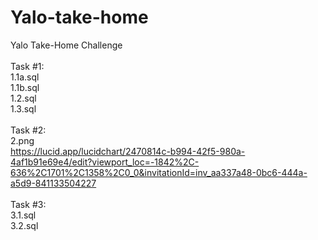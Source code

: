 # Yalo-take-home
Yalo Take-Home Challenge<br>
<br>
Task #1:<br>
1.1a.sql<br>
1.1b.sql<br>
1.2.sql<br>
1.3.sql<br>
<br>
Task #2:<br>
2.png<br>
https://lucid.app/lucidchart/2470814c-b994-42f5-980a-4af1b91e69e4/edit?viewport_loc=-1842%2C-636%2C1701%2C1358%2C0_0&invitationId=inv_aa337a48-0bc6-444a-a5d9-841133504227<br>
<br>
Task #3:<br>
3.1.sql<br>
3.2.sql
